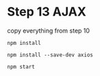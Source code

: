 # Step 13 AJAX

copy everything from step 10

`npm install`

`npm install --save-dev axios`

`npm start`
